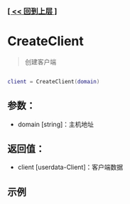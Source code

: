 ### [[ << 回到上层 ]](index.md)

# CreateClient

> 创建客户端

```lua

client = CreateClient(domain)

```

## 参数：

+ domain [string]：主机地址

## 返回值：

+ client [userdata-Client]：客户端数据

## 示例

```lua

```